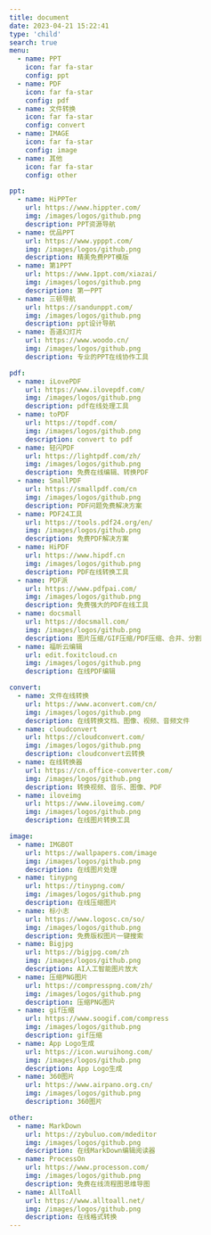 ```yaml
---
title: document
date: 2023-04-21 15:22:41
type: 'child'
search: true
menu:
  - name: PPT
    icon: far fa-star
    config: ppt
  - name: PDF
    icon: far fa-star
    config: pdf
  - name: 文件转换
    icon: far fa-star
    config: convert
  - name: IMAGE
    icon: far fa-star
    config: image
  - name: 其他
    icon: far fa-star
    config: other

ppt:
  - name: HiPPTer
    url: https://www.hippter.com/
    img: /images/logos/github.png
    description: PPT资源导航
  - name: 优品PPT
    url: https://www.ypppt.com/
    img: /images/logos/github.png
    description: 精美免费PPT模版
  - name: 第1PPT
    url: https://www.1ppt.com/xiazai/
    img: /images/logos/github.png
    description: 第一PPT
  - name: 三顿导航
    url: https://sandunppt.com/
    img: /images/logos/github.png
    description: ppt设计导航
  - name: 吾道幻灯片
    url: https://www.woodo.cn/
    img: /images/logos/github.png
    description: 专业的PPT在线协作工具

pdf:
  - name: iLovePDF
    url: https://www.ilovepdf.com/
    img: /images/logos/github.png
    description: pdf在线处理工具
  - name: toPDF
    url: https://topdf.com/
    img: /images/logos/github.png
    description: convert to pdf
  - name: 轻闪PDF
    url: https://lightpdf.com/zh/
    img: /images/logos/github.png
    description: 免费在线编辑、转换PDF
  - name: SmallPDF
    url: https://smallpdf.com/cn
    img: /images/logos/github.png
    description: PDF问题免费解决方案
  - name: PDF24工具
    url: https://tools.pdf24.org/en/
    img: /images/logos/github.png
    description: 免费PDF解决方案
  - name: HiPDF
    url: https://www.hipdf.cn
    img: /images/logos/github.png
    description: PDF在线转换工具
  - name: PDF派
    url: https://www.pdfpai.com/
    img: /images/logos/github.png
    description: 免费强大的PDF在线工具
  - name: docsmall
    url: https://docsmall.com/
    img: /images/logos/github.png
    description: 图片压缩/GIF压缩/PDF压缩、合并、分割
  - name: 福昕云编辑
    url: edit.foxitcloud.cn
    img: /images/logos/github.png
    description: 在线PDF编辑

convert:
  - name: 文件在线转换
    url: https://www.aconvert.com/cn/
    img: /images/logos/github.png
    description: 在线转换文档、图像、视频、音频文件
  - name: cloudconvert
    url: https://cloudconvert.com/
    img: /images/logos/github.png
    description: cloudconvert云转换
  - name: 在线转换器
    url: https://cn.office-converter.com/
    img: /images/logos/github.png
    description: 转换视频、音乐、图像、PDF
  - name: iloveimg
    url: https://www.iloveimg.com/
    img: /images/logos/github.png
    description: 在线图片转换工具

image:
  - name: IMGBOT
    url: https://wallpapers.com/image
    img: /images/logos/github.png
    description: 在线图片处理
  - name: tinypng
    url: https://tinypng.com/
    img: /images/logos/github.png
    description: 在线压缩图片
  - name: 标小志
    url: https://www.logosc.cn/so/
    img: /images/logos/github.png
    description: 免费版权图片一键搜索
  - name: Bigjpg
    url: https://bigjpg.com/zh
    img: /images/logos/github.png
    description: AI人工智能图片放大
  - name: 压缩PNG图片
    url: https://compresspng.com/zh/
    img: /images/logos/github.png
    description: 压缩PNG图片
  - name: gif压缩
    url: https://www.soogif.com/compress
    img: /images/logos/github.png
    description: gif压缩
  - name: App Logo生成
    url: https://icon.wuruihong.com/
    img: /images/logos/github.png
    description: App Logo生成
  - name: 360图片
    url: https://www.airpano.org.cn/
    img: /images/logos/github.png
    description: 360图片

other:
  - name: MarkDown
    url: https://zybuluo.com/mdeditor
    img: /images/logos/github.png
    description: 在线MarkDown编辑阅读器
  - name: ProcessOn
    url: https://www.processon.com/
    img: /images/logos/github.png
    description: 免费在线流程图思维导图
  - name: AllToAll
    url: https://www.alltoall.net/
    img: /images/logos/github.png
    description: 在线格式转换
---
```

